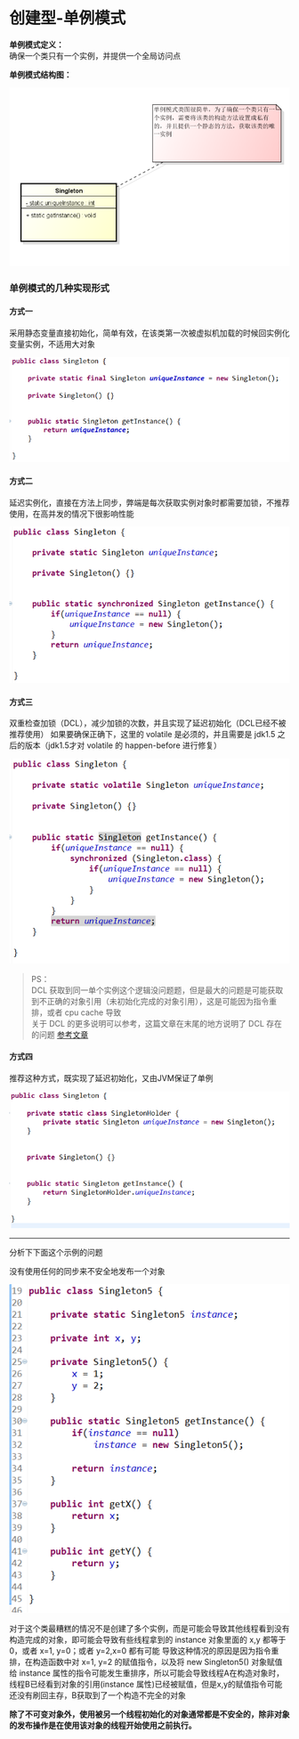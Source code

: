 # 创建型-单例模式


**单例模式定义：**  
确保一个类只有一个实例，并提供一个全局访问点

**单例模式结构图：**

![单例模式类图](./images/00001.png)


### 单例模式的几种实现形式
#### 方式一
采用静态变量直接初始化，简单有效，在该类第一次被虚拟机加载的时候回实例化变量实例，不适用大对象

![单例模式的几种实现形式](./images/00002.png)


#### 方式二
延迟实例化，直接在方法上同步，弊端是每次获取实例对象时都需要加锁，不推荐使用，在高并发的情况下很影响性能

![单例模式的几种实现形式](./images/00003.png)

#### 方式三
双重检查加锁（DCL），减少加锁的次数，并且实现了延迟初始化（DCL已经不被推荐使用）
如果要确保正确下，这里的 volatile 是必须的，并且需要是 jdk1.5 之后的版本（jdk1.5才对 volatile 的 happen-before 进行修复）

![单例模式的几种实现形式](./images/00004.png)

> PS：  
DCL 获取到同一单个实例这个逻辑没问题题，但是最大的问题是可能获取到不正确的对象引用（未初始化完成的对象引用），这是可能因为指令重排，或者 cpu cache 导致  
关于 DCL 的更多说明可以参考，这篇文章在末尾的地方说明了 DCL 存在的问题
[参考文章](https://www.cs.umd.edu/~pugh/java/memoryModel/jsr-133-faq.html
)

#### 方式四
推荐这种方式，既实现了延迟初始化，又由JVM保证了单例

![单例模式的几种实现形式](./images/00005.png)

---------------

分析下下面这个示例的问题

没有使用任何的同步来不安全地发布一个对象

![单例模式的几种实现形式](./images/00006.png)

对于这个类最糟糕的情况不是创建了多个实例，而是可能会导致其他线程看到没有构造完成的对象，即可能会导致有些线程拿到的 instance 对象里面的 x,y 都等于0，或者 x=1, y=0；或者 y=2,x=0 都有可能
导致这种情况的原因是因为指令重排，在构造函数中对 x=1, y=2 的赋值指令，以及将 new Singleton5() 对象赋值给 instance 属性的指令可能发生重排序，所以可能会导致线程A在构造对象时，线程B已经看到对象的引用(instance 属性)已经被赋值，但是x,y的赋值指令可能还没有刷回主存，B获取到了一个构造不完全的对象


**除了不可变对象外，使用被另一个线程初始化的对象通常都是不安全的，除非对象的发布操作是在使用该对象的线程开始使用之前执行。**
